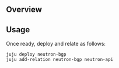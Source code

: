Overview
--------

Usage
-----

Once ready, deploy and relate as follows:

    juju deploy neutron-bgp
    juju add-relation neutron-bgp neutron-api
